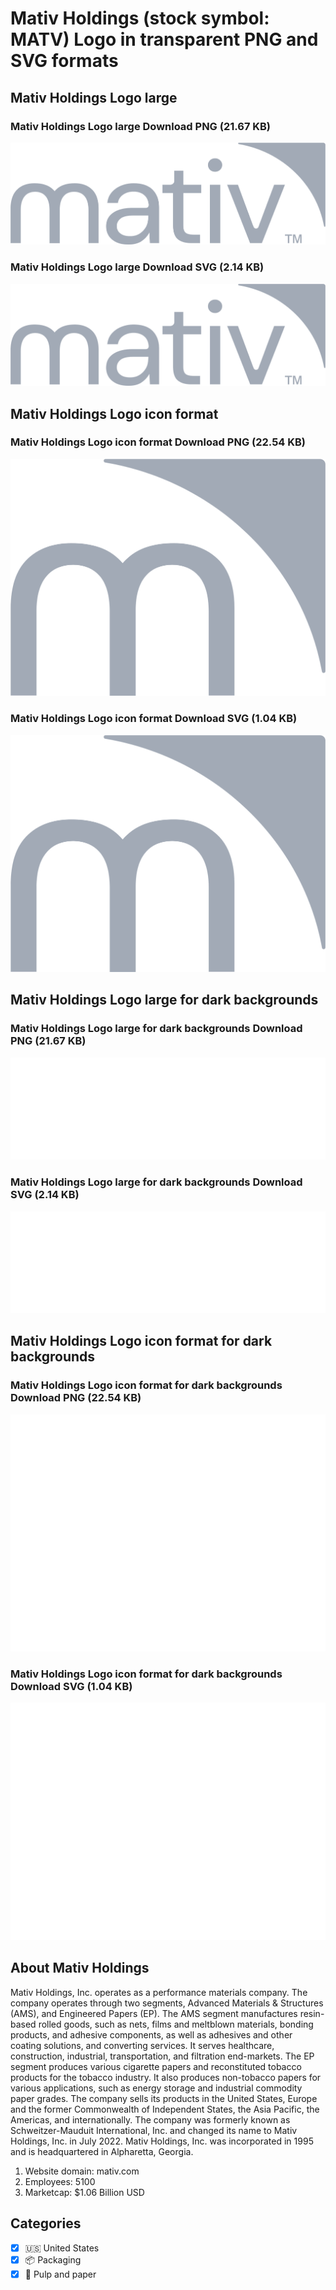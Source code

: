 # Mativ Holdings (stock symbol: MATV) Logo in transparent PNG and SVG formats

## Mativ Holdings Logo large

### Mativ Holdings Logo large Download PNG (21.67 KB)

![Mativ Holdings Logo large Download PNG (21.67 KB)](/img/orig/MATV_BIG-658f5f35.png)

### Mativ Holdings Logo large Download SVG (2.14 KB)

![Mativ Holdings Logo large Download SVG (2.14 KB)](/img/orig/MATV_BIG-05720503.svg)

## Mativ Holdings Logo icon format

### Mativ Holdings Logo icon format Download PNG (22.54 KB)

![Mativ Holdings Logo icon format Download PNG (22.54 KB)](/img/orig/MATV-af64400c.png)

### Mativ Holdings Logo icon format Download SVG (1.04 KB)

![Mativ Holdings Logo icon format Download SVG (1.04 KB)](/img/orig/MATV-9af76bc3.svg)

## Mativ Holdings Logo large for dark backgrounds

### Mativ Holdings Logo large for dark backgrounds Download PNG (21.67 KB)

![Mativ Holdings Logo large for dark backgrounds Download PNG (21.67 KB)](/img/orig/MATV_BIG.D-38cc2145.png)

### Mativ Holdings Logo large for dark backgrounds Download SVG (2.14 KB)

![Mativ Holdings Logo large for dark backgrounds Download SVG (2.14 KB)](/img/orig/MATV_BIG.D-558ebb4c.svg)

## Mativ Holdings Logo icon format for dark backgrounds

### Mativ Holdings Logo icon format for dark backgrounds Download PNG (22.54 KB)

![Mativ Holdings Logo icon format for dark backgrounds Download PNG (22.54 KB)](/img/orig/MATV.D-238d03e8.png)

### Mativ Holdings Logo icon format for dark backgrounds Download SVG (1.04 KB)

![Mativ Holdings Logo icon format for dark backgrounds Download SVG (1.04 KB)](/img/orig/MATV.D-de9dbabb.svg)

## About Mativ Holdings

Mativ Holdings, Inc. operates as a performance materials company. The company operates through two segments, Advanced Materials & Structures (AMS), and Engineered Papers (EP). The AMS segment manufactures resin-based rolled goods, such as nets, films and meltblown materials, bonding products, and adhesive components, as well as adhesives and other coating solutions, and converting services. It serves healthcare, construction, industrial, transportation, and filtration end-markets. The EP segment produces various cigarette papers and reconstituted tobacco products for the tobacco industry. It also produces non-tobacco papers for various applications, such as energy storage and industrial commodity paper grades. The company sells its products in the United States, Europe and the former Commonwealth of Independent States, the Asia Pacific, the Americas, and internationally. The company was formerly known as Schweitzer-Mauduit International, Inc. and changed its name to Mativ Holdings, Inc. in July 2022. Mativ Holdings, Inc. was incorporated in 1995 and is headquartered in Alpharetta, Georgia.

1. Website domain: mativ.com
2. Employees: 5100
3. Marketcap: $1.06 Billion USD


## Categories
- [x] 🇺🇸 United States
- [x] 📦 Packaging
- [x] 📄 Pulp and paper
